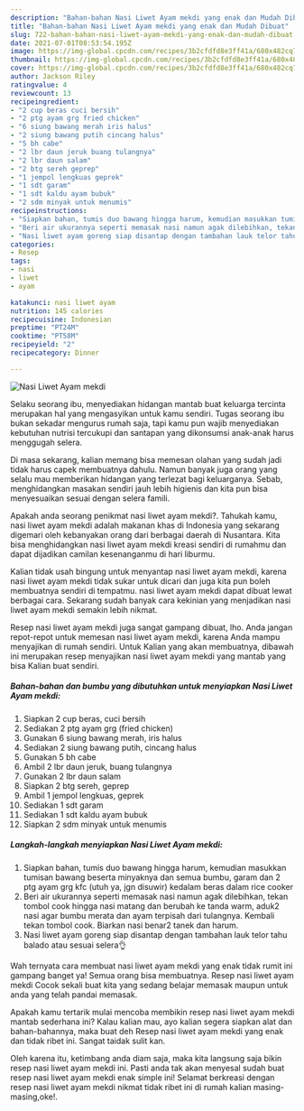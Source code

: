 ```yaml
---
description: "Bahan-bahan Nasi Liwet Ayam mekdi yang enak dan Mudah Dibuat"
title: "Bahan-bahan Nasi Liwet Ayam mekdi yang enak dan Mudah Dibuat"
slug: 722-bahan-bahan-nasi-liwet-ayam-mekdi-yang-enak-dan-mudah-dibuat
date: 2021-07-01T08:53:54.195Z
image: https://img-global.cpcdn.com/recipes/3b2cfdfd8e3ff41a/680x482cq70/nasi-liwet-ayam-mekdi-foto-resep-utama.jpg
thumbnail: https://img-global.cpcdn.com/recipes/3b2cfdfd8e3ff41a/680x482cq70/nasi-liwet-ayam-mekdi-foto-resep-utama.jpg
cover: https://img-global.cpcdn.com/recipes/3b2cfdfd8e3ff41a/680x482cq70/nasi-liwet-ayam-mekdi-foto-resep-utama.jpg
author: Jackson Riley
ratingvalue: 4
reviewcount: 13
recipeingredient:
- "2 cup beras cuci bersih"
- "2 ptg ayam grg fried chicken"
- "6 siung bawang merah iris halus"
- "2 siung bawang putih cincang halus"
- "5 bh cabe"
- "2 lbr daun jeruk buang tulangnya"
- "2 lbr daun salam"
- "2 btg sereh geprep"
- "1 jempol lengkuas geprek"
- "1 sdt garam"
- "1 sdt kaldu ayam bubuk"
- "2 sdm minyak untuk menumis"
recipeinstructions:
- "Siapkan bahan, tumis duo bawang hingga harum, kemudian masukkan tumisan bawang beserta minyaknya dan semua bumbu, garam dan 2 ptg ayam grg kfc (utuh ya, jgn disuwir) kedalam beras dalam rice cooker"
- "Beri air ukurannya seperti memasak nasi namun agak dilebihkan, tekan tombol cook hingga nasi matang dan berubah ke tanda warm, aduk2 nasi agar bumbu merata dan ayam terpisah dari tulangnya. Kembali tekan tombol cook. Biarkan nasi benar2 tanek dan harum."
- "Nasi liwet ayam goreng siap disantap dengan tambahan lauk telor tahu balado atau sesuai selera👌"
categories:
- Resep
tags:
- nasi
- liwet
- ayam

katakunci: nasi liwet ayam 
nutrition: 145 calories
recipecuisine: Indonesian
preptime: "PT24M"
cooktime: "PT58M"
recipeyield: "2"
recipecategory: Dinner

---
```



![Nasi Liwet Ayam mekdi](https://img-global.cpcdn.com/recipes/3b2cfdfd8e3ff41a/680x482cq70/nasi-liwet-ayam-mekdi-foto-resep-utama.jpg)

Selaku seorang ibu, menyediakan hidangan mantab buat keluarga tercinta merupakan hal yang mengasyikan untuk kamu sendiri. Tugas seorang ibu bukan sekadar mengurus rumah saja, tapi kamu pun wajib menyediakan kebutuhan nutrisi tercukupi dan santapan yang dikonsumsi anak-anak harus menggugah selera.

Di masa  sekarang, kalian memang bisa memesan olahan yang sudah jadi tidak harus capek membuatnya dahulu. Namun banyak juga orang yang selalu mau memberikan hidangan yang terlezat bagi keluarganya. Sebab, menghidangkan masakan sendiri jauh lebih higienis dan kita pun bisa menyesuaikan sesuai dengan selera famili. 



Apakah anda seorang penikmat nasi liwet ayam mekdi?. Tahukah kamu, nasi liwet ayam mekdi adalah makanan khas di Indonesia yang sekarang digemari oleh kebanyakan orang dari berbagai daerah di Nusantara. Kita bisa menghidangkan nasi liwet ayam mekdi kreasi sendiri di rumahmu dan dapat dijadikan camilan kesenanganmu di hari liburmu.

Kalian tidak usah bingung untuk menyantap nasi liwet ayam mekdi, karena nasi liwet ayam mekdi tidak sukar untuk dicari dan juga kita pun boleh membuatnya sendiri di tempatmu. nasi liwet ayam mekdi dapat dibuat lewat berbagai cara. Sekarang sudah banyak cara kekinian yang menjadikan nasi liwet ayam mekdi semakin lebih nikmat.

Resep nasi liwet ayam mekdi juga sangat gampang dibuat, lho. Anda jangan repot-repot untuk memesan nasi liwet ayam mekdi, karena Anda mampu menyajikan di rumah sendiri. Untuk Kalian yang akan membuatnya, dibawah ini merupakan resep menyajikan nasi liwet ayam mekdi yang mantab yang bisa Kalian buat sendiri.

<!--inarticleads1-->

##### Bahan-bahan dan bumbu yang dibutuhkan untuk menyiapkan Nasi Liwet Ayam mekdi:

1. Siapkan 2 cup beras, cuci bersih
1. Sediakan 2 ptg ayam grg (fried chicken)
1. Gunakan 6 siung bawang merah, iris halus
1. Sediakan 2 siung bawang putih, cincang halus
1. Gunakan 5 bh cabe
1. Ambil 2 lbr daun jeruk, buang tulangnya
1. Gunakan 2 lbr daun salam
1. Siapkan 2 btg sereh, geprep
1. Ambil 1 jempol lengkuas, geprek
1. Sediakan 1 sdt garam
1. Sediakan 1 sdt kaldu ayam bubuk
1. Siapkan 2 sdm minyak untuk menumis




<!--inarticleads2-->

##### Langkah-langkah menyiapkan Nasi Liwet Ayam mekdi:

1. Siapkan bahan, tumis duo bawang hingga harum, kemudian masukkan tumisan bawang beserta minyaknya dan semua bumbu, garam dan 2 ptg ayam grg kfc (utuh ya, jgn disuwir) kedalam beras dalam rice cooker
1. Beri air ukurannya seperti memasak nasi namun agak dilebihkan, tekan tombol cook hingga nasi matang dan berubah ke tanda warm, aduk2 nasi agar bumbu merata dan ayam terpisah dari tulangnya. Kembali tekan tombol cook. Biarkan nasi benar2 tanek dan harum.
1. Nasi liwet ayam goreng siap disantap dengan tambahan lauk telor tahu balado atau sesuai selera👌




Wah ternyata cara membuat nasi liwet ayam mekdi yang enak tidak rumit ini gampang banget ya! Semua orang bisa membuatnya. Resep nasi liwet ayam mekdi Cocok sekali buat kita yang sedang belajar memasak maupun untuk anda yang telah pandai memasak.

Apakah kamu tertarik mulai mencoba membikin resep nasi liwet ayam mekdi mantab sederhana ini? Kalau kalian mau, ayo kalian segera siapkan alat dan bahan-bahannya, maka buat deh Resep nasi liwet ayam mekdi yang enak dan tidak ribet ini. Sangat taidak sulit kan. 

Oleh karena itu, ketimbang anda diam saja, maka kita langsung saja bikin resep nasi liwet ayam mekdi ini. Pasti anda tak akan menyesal sudah buat resep nasi liwet ayam mekdi enak simple ini! Selamat berkreasi dengan resep nasi liwet ayam mekdi nikmat tidak ribet ini di rumah kalian masing-masing,oke!.

